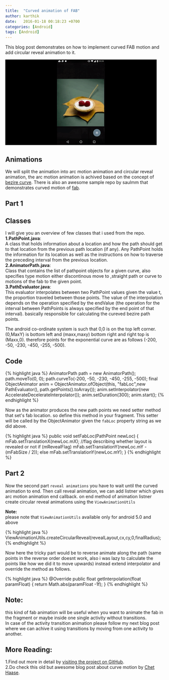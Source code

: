 ```yaml
---
title:  "Curved animation of FAB"
author: karthik
date:   2016-01-18 00:18:23 +0700
categories: [Android]
tags: [Android]
---
```

This blog post demonstrates on how to implement curved FAB motion and add circular reveal animation to it.

![ScreenShot](https://raw.githubusercontent.com/NULLPointerGuy/NULLPointerGuy.github.io/master/static/img/_posts/fab1.gif)


## Animations
We will split the animation into arc motion animation and circular reveal animation, the arc motion animation is achived based on the concept of [bezire curve](https://en.wikipedia.org/wiki/B%C3%A9zier_curve).
There is also an awesome sample repo by saulmm that demonstrates curved motion of [fab](https://github.com/saulmm/Curved-Fab-Reveal-Example).<br/>

## Part 1
## Classes
I will give you an overview of few classes that i used from the repo.
**1.PathPoint.java**:<br/>
A class that holds information about a location and how the path should get to that location from the previous path location (if any).
Any PathPoint holds the information for its location as well as the instructions on how to traverse the preceding interval from the previous location.<br/>
**2.AnimatorPath.java**:<br/>
Class that contains the list of pathpoint objects for a given curve,
also specifies type motion either discontinous move to ,straight path or curve to motions of the fab to the given point.<br/>
**3.PathEvaluator.java**:<br/>
This evaluator interpolates between two PathPoint values given the value t, the proportion traveled between those points.
The value of the interpolation depends on the operation specified by the endValue (the operation for the interval between PathPoints is always specified by the end point of that interval).
basically responsible for calculating the cureved bezire path points.<br/>

The android co-ordinate system is such that 0,0 is on the top left corner.
(0,MaxY) is bottom left and (maxx,maxy) bottom right and right top is (Maxx,0).
therefore points for the exponential curve are as follows (-200, -50, -230, -450, -255, -500).

## Code
{% highlight java %}
 	AnimatorPath path = new AnimatorPath();
 	path.moveTo(0, 0);
 	path.curveTo(-200, -50, -230, -450, -255, -500);
 	final ObjectAnimator anim = ObjectAnimator.ofObject(this, "fabLoc",new PathEvaluator(), path.getPoints().toArray());
 	anim.setInterpolator(new AccelerateDecelerateInterpolator());
 	anim.setDuration(300);
 	anim.start();
{% endhighlight %}

Now as the animator produces the new path points we need setter method that set's fab location.
so define this method in your fragment.
This setter will be called by the ObjectAnimator given the  `fabLoc` property string as we did above.

{% highlight java %}
public void setFabLoc(PathPoint newLoc) {
  	mFab.setTranslationX(newLoc.mX);
    //flag describing whether layout is revealed or not
    if (mRevealFlag)
        mFab.setTranslationY(newLoc.mY - (mFabSize / 2));
    else
        mFab.setTranslationY(newLoc.mY);
 }
{% endhighlight %}

## Part 2
  Now the second part  `reveal animations` you have to wait until the curved animation to end.
  Then  call reveal animation, we can add listner which gives arc motion animation end callback.
  on end method of animation listner  create circular reveal animations using the  `ViewAnimationUtils`

  **Note:**<br/>
  please note that `ViewAnimationUtils` available only for android 5.0 and above

  {% highlight java %}
   ViewAnimationUtils.createCircularReveal(revealLayout,cx,cy,0,finalRadius);
  {% endhighlight %}


Now here the tricky part would be to reverse animate along the path
(same points in the reverse order doesnt work, also i was lazy to calculate the points like how we did it to move upwards)
instead extend interpolator and override the method as follows.

{% highlight java %}
@Override
 public float getInterpolation(float paramFloat) {
    return Math.abs(paramFloat -1f);
 }
{% endhighlight %}

## Note:
this kind of fab animation will be useful when you want to animate the fab in the fragment or maybe inside one single activity without transitions.<br/>
In case of the activity transition animation please follow my next blog post where we can achive it using transitions by moving from one activity to another.<br/>

## More Reading:
1.Find out more in detail by [visiting the project on GitHub](https://github.com/callmekarthik/AnimationsDemo).<br/>
2.Do check this old but awesome blog post about curve motion by [Chet Haase](http://graphics-geek.blogspot.com.es/2012/01/curved-motion-in-android.html).<br/>
